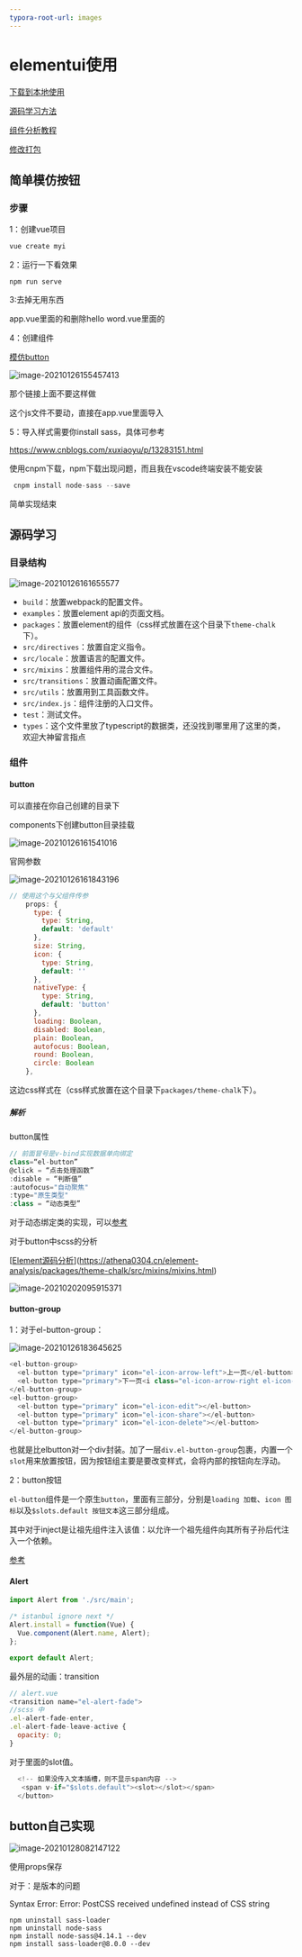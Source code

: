 ```yaml
---
typora-root-url: images
---
```


# elementui使用

[下载到本地使用](https://blog.csdn.net/guo8ke/article/details/90669554)

[源码学习方法](https://www.zhihu.com/question/60706223)

[组件分析教程](https://www.jianshu.com/u/b56b02622381)

[修改打包](https://www.jianshu.com/p/e745787118d0)

## 简单模仿按钮

### 步骤

1：创建vue项目

```js
vue create myi
```

2：运行一下看效果

```
npm run serve
```

3:去掉无用东西

app.vue里面的和删除hello word.vue里面的

4：创建组件

[模仿button](https://blog.csdn.net/weixiaowei_2016/article/details/104690644)

![image-20210126155457413](/../图片/image-20210126155457413.png)

那个链接上面不要这样做

这个js文件不要动，直接在app.vue里面导入

5：导入样式需要你install sass，具体可参考

https://www.cnblogs.com/xuxiaoyu/p/13283151.html

使用cnpm下载，npm下载出现问题，而且我在vscode终端安装不能安装

```js
 cnpm install node-sass --save 
```

简单实现结束

## 源码学习

### 目录结构

![image-20210126161655577](/../图片/image-20210126161655577.png)

- `build`：放置webpack的配置文件。
- `examples`：放置element api的页面文档。
- `packages`：放置element的组件（css样式放置在这个目录下`theme-chalk`下）。
- `src/directives`：放置自定义指令。
- `src/locale`：放置语言的配置文件。
- `src/mixins`：放置组件用的混合文件。
- `src/transitions`：放置动画配置文件。
- `src/utils`：放置用到工具函数文件。
- `src/index.js`：组件注册的入口文件。
- `test`：测试文件。
- `types`：这个文件里放了typescript的数据类，还没找到哪里用了这里的类，欢迎大神留言指点

### 组件

#### button

可以直接在你自己创建的目录下

components下创建button目录挂载

![image-20210126161541016](/../图片/image-20210126161541016.png)

官网参数

![image-20210126161843196](/../图片/image-20210126161843196.png)

```js
// 使用这个与父组件传参   
	props: {
      type: {
        type: String,
        default: 'default'
      },
      size: String,
      icon: {
        type: String,
        default: ''
      },
      nativeType: {
        type: String,
        default: 'button'
      },
      loading: Boolean,
      disabled: Boolean,
      plain: Boolean,
      autofocus: Boolean,
      round: Boolean,
      circle: Boolean
    },
```

这边css样式在（css样式放置在这个目录下`packages/theme-chalk`下）。

##### 解析

button属性

```js
// 前面冒号是v-bind实现数据单向绑定
class=“el-button”
@click = “点击处理函数”
:disable = “判断值”   
:autofocus="自动聚焦"
:type="原生类型"
:class = “动态类型”
```

对于动态绑定类的实现，可以[参考](https://cn.vuejs.org/v2/guide/class-and-style.html)

对于button中scss的分析

[[Element源码分析](https://athena0304.cn/element-analysis/)](https://athena0304.cn/element-analysis/packages/theme-chalk/src/mixins/mixins.html)

![image-20210202095915371](/../图片/image-20210202095915371.png)

#### button-group

1：对于el-button-group：

![image-20210126183645625](/../图片/image-20210126183645625.png)

```js
<el-button-group>
  <el-button type="primary" icon="el-icon-arrow-left">上一页</el-button>
  <el-button type="primary">下一页<i class="el-icon-arrow-right el-icon--right"></i></el-button>
</el-button-group>
<el-button-group>
  <el-button type="primary" icon="el-icon-edit"></el-button>
  <el-button type="primary" icon="el-icon-share"></el-button>
  <el-button type="primary" icon="el-icon-delete"></el-button>
</el-button-group>
```

也就是比elbutton对一个div封装。加了一层`div.el-button-group`包裹，内置一个`slot`用来放置按钮，因为按钮组主要是要改变样式，会将内部的按钮向左浮动。

2：button按钮

​	`el-button`组件是一个原生`button`，里面有三部分，分别是`loading 加载`、`icon 图标`以及`$slots.default 按钮文本`这三部分组成。

其中对于inject是让祖先组件注入该值：以允许一个祖先组件向其所有子孙后代注入一个依赖。

[参考](https://cn.vuejs.org/v2/api/#provide-inject)

#### Alert

```js
import Alert from './src/main';

/* istanbul ignore next */
Alert.install = function(Vue) {
  Vue.component(Alert.name, Alert);
};

export default Alert;

```

最外层的动画：transition

```js
// alert.vue
<transition name="el-alert-fade">
//scss 中
.el-alert-fade-enter,
.el-alert-fade-leave-active {
  opacity: 0;
}

```

对于里面的slot值。

```js
  <!-- 如果没传入文本插槽，则不显示span内容 -->
   <span v-if="$slots.default"><slot></slot></span>
  </button>
```

## button自己实现

![image-20210128082147122](/../图片/image-20210128082147122.png)

使用props保存

对于：是版本的问题

Syntax Error: Error: PostCSS received undefined instead of CSS string

```
npm uninstall sass-loader
npm uninstall node-sass
npm install node-sass@4.14.1 --dev
npm install sass-loader@8.0.0 --dev
```

